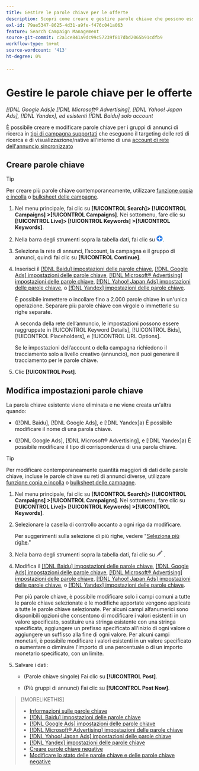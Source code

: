 ```yaml
---
title: Gestire le parole chiave per le offerte
description: Scopri come creare e gestire parole chiave che possono essere offerte per i gruppi di annunci di ricerca.
exl-id: 79ae5347-8625-4d31-a9fe-f476c041a063
feature: Search Campaign Management
source-git-commit: c2a1ce841a9dc99c57239f817dbd2065b91cdfb9
workflow-type: tm+mt
source-wordcount: '413'
ht-degree: 0%

---
```


# Gestire le parole chiave per le offerte

*[!DNL Google Ads]e [!DNL Microsoft® Advertising], [!DNL Yahoo! Japan Ads], [!DNL Yandex], ed esistenti [!DNL Baidu] solo account*

È possibile creare e modificare parole chiave per i gruppi di annunci di ricerca in [tipi di campagna supportati](/help/search-social-commerce/introduction/supported-inventory.md) che eseguono il targeting delle reti di ricerca e di visualizzazione/native all’interno di una [account di rete dell&#39;annuncio sincronizzato](/help/search-social-commerce/campaign-management/accounts/ad-network-account-about.md)

## Creare parole chiave

>[!TIP]
>
>Per creare più parole chiave contemporaneamente, utilizzare [funzione copia e incolla](/help/search-social-commerce/campaign-management/campaigns/copy-paste.md) o [bulksheet delle campagne](/help/search-social-commerce/campaign-management/bulksheets/bulksheet-about.md).

1. Nel menu principale, fai clic su **[!UICONTROL Search]> [!UICONTROL Campaigns] >[!UICONTROL Campaigns]**. Nei sottomenu, fare clic su **[!UICONTROL Live]> [!UICONTROL Keywords] >[!UICONTROL Keywords]**.

1. Nella barra degli strumenti sopra la tabella dati, fai clic su ![Crea](/help/search-social-commerce/assets/add.png "Crea").

1. Seleziona la rete di annunci, l’account, la campagna e il gruppo di annunci, quindi fai clic su **[!UICONTROL Continue]**.

1. Inserisci il [[!DNL Baidu] impostazioni delle parole chiave](keyword-settings-baidu.md), [[!DNL Google Ads] impostazioni delle parole chiave](keyword-settings-google.md), [[!DNL Microsoft® Advertising] impostazioni delle parole chiave](keyword-settings-microsoft.md), [[!DNL Yahoo! Japan Ads] impostazioni delle parole chiave](keyword-settings-yahoo-japan.md), o [[!DNL Yandex] impostazioni delle parole chiave](keyword-settings-yandex.md).

   È possibile immettere o incollare fino a 2.000 parole chiave in un&#39;unica operazione. Separare più parole chiave con virgole o immetterle su righe separate.

   A seconda della rete dell’annuncio, le impostazioni possono essere raggruppate in [!UICONTROL Keyword Details], [!UICONTROL Bids], [!UICONTROL Placeholders], e [!UICONTROL URL Options].

   Se le impostazioni dell’account o della campagna richiedono il tracciamento solo a livello creativo (annuncio), non puoi generare il tracciamento per le parole chiave.

1. Clic **[!UICONTROL Post]**.

## Modifica impostazioni parole chiave

La parola chiave esistente viene eliminata e ne viene creata un&#39;altra quando:

* ([!DNL Baidu], [!DNL Google Ads], e [!DNL Yandex]a) È possibile modificare il nome di una parola chiave.

* ([!DNL Google Ads], [!DNL Microsoft® Advertising], e [!DNL Yandex]a) È possibile modificare il tipo di corrispondenza di una parola chiave.

>[!TIP]
>
>Per modificare contemporaneamente quantità maggiori di dati delle parole chiave, incluse le parole chiave su reti di annunci diverse, utilizzare [funzione copia e incolla](/help/search-social-commerce/campaign-management/campaigns/copy-paste.md) o [bulksheet delle campagne](/help/search-social-commerce/campaign-management/bulksheets/bulksheet-about.md).

1. Nel menu principale, fai clic su **[!UICONTROL Search]> [!UICONTROL Campaigns] >[!UICONTROL Campaigns]**. Nei sottomenu, fare clic su **[!UICONTROL Live]> [!UICONTROL Keywords] >[!UICONTROL Keywords]**.

1. Selezionare la casella di controllo accanto a ogni riga da modificare.

   Per suggerimenti sulla selezione di più righe, vedere &quot;[Seleziona più righe](/help/search-social-commerce/common-tasks/navigation-editing-selection/multiple-rows-select.md).&quot;

1. Nella barra degli strumenti sopra la tabella dati, fai clic su ![Modifica](/help/search-social-commerce/assets/edit.png "Modifica") .

1. Modifica il [[!DNL Baidu] impostazioni delle parole chiave](keyword-settings-baidu.md), [[!DNL Google Ads] impostazioni delle parole chiave](keyword-settings-google.md), [[!DNL Microsoft® Advertising] impostazioni delle parole chiave](keyword-settings-microsoft.md), [[!DNL Yahoo! Japan Ads] impostazioni delle parole chiave](keyword-settings-yahoo-japan.md), o [[!DNL Yandex] impostazioni delle parole chiave](keyword-settings-yandex.md).

   Per più parole chiave, è possibile modificare solo i campi comuni a tutte le parole chiave selezionate e le modifiche apportate vengono applicate a tutte le parole chiave selezionate. Per alcuni campi alfanumerici sono disponibili opzioni che consentono di modificare i valori esistenti in un valore specificato, sostituire una stringa esistente con una stringa specificata, aggiungere un prefisso specificato all&#39;inizio di ogni valore o aggiungere un suffisso alla fine di ogni valore. Per alcuni campi monetari, è possibile modificare i valori esistenti in un valore specificato o aumentare o diminuire l&#39;importo di una percentuale o di un importo monetario specificato, con un limite.

1. Salvare i dati:

   * (Parole chiave singole) Fai clic su **[!UICONTROL Post]**.

   * (Più gruppi di annunci) Fai clic su **[!UICONTROL Post Now]**.

>[!MORELIKETHIS]
>
>* [Informazioni sulle parole chiave](keyword-about.md)
>* [[!DNL Baidu] impostazioni delle parole chiave](keyword-settings-baidu.md)
>* [[!DNL Google Ads] impostazioni delle parole chiave](keyword-settings-google.md)
>* [[!DNL Microsoft® Advertising] impostazioni delle parole chiave](keyword-settings-microsoft.md)
>* [[!DNL Yahoo! Japan Ads] impostazioni delle parole chiave](keyword-settings-yahoo-japan.md)
>* [[!DNL Yandex] impostazioni delle parole chiave](keyword-settings-yandex.md)
>* [Creare parole chiave negative](/help/search-social-commerce/campaign-management/campaigns/keyword-negative-create.md)
>* [Modificare lo stato delle parole chiave e delle parole chiave negative](keyword-status-edit.md)
